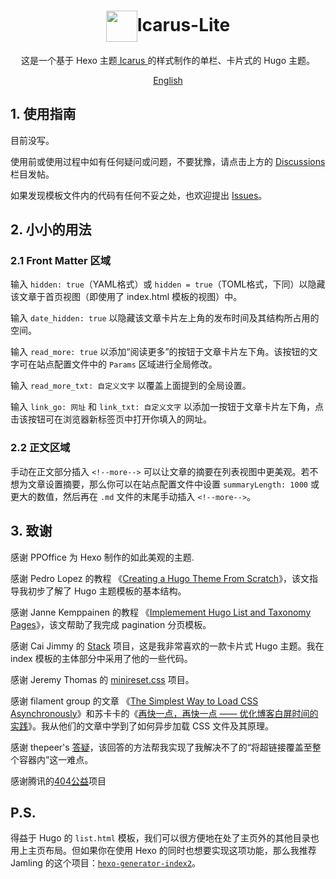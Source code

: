 
# <div align="center"><img align="center" width="50" height="50" src="https://cdn.jsdelivr.net/gh/airinghost/hugo-theme-icarus-lite/static/favicon.png">Icarus-Lite</div>

<p align="center">
	这是一个基于 Hexo 主题<a href="https://github.com/ppoffice/hexo-theme-icarus"> Icarus </a>的样式制作的单栏、卡片式的 Hugo 主题。
</p>
<p align="center">
	<a href="README.md">English</a>
</p>



## 1. 使用指南

目前没写。

使用前或使用过程中如有任何疑问或问题，不要犹豫，请点击上方的 [Discussions](https://github.com/airinghost/hugo-theme-icarus-lite/discussions) 栏目发帖。

如果发现模板文件内的代码有任何不妥之处，也欢迎提出 [Issues](https://github.com/airinghost/hugo-theme-icarus-lite/issues)。



## 2. 小小的用法

### 2.1 Front Matter 区域

输入 `hidden: true`（YAML格式）或 `hidden = true`（TOML格式，下同）以隐藏该文章于首页视图（即使用了 index.html 模板的视图）中。

输入 `date_hidden: true` 以隐藏该文章卡片左上角的发布时间及其结构所占用的空间。

输入 `read_more: true` 以添加“阅读更多”的按钮于文章卡片左下角。该按钮的文字可在站点配置文件中的 `Params` 区域进行全局修改。

输入 `read_more_txt: 自定义文字` 以覆盖上面提到的全局设置。

输入 `link_go: 网址` 和 `link_txt: 自定义文字` 以添加一按钮于文章卡片左下角，点击该按钮可在浏览器新标签页中打开你填入的网址。

### 2.2 正文区域

手动在正文部分插入 `<!--more-->` 可以让文章的摘要在列表视图中更美观。若不想为文章设置摘要，那么你可以在站点配置文件中设置 `summaryLength: 1000` 或更大的数值，然后再在 `.md` 文件的末尾手动插入 `<!--more-->`。



## 3. 致谢

感谢 PPOffice 为 Hexo 制作的如此美观的主题.

感谢 Pedro Lopez 的教程 《[Creating a Hugo Theme From Scratch](https://retrolog.io/blog/creating-a-hugo-theme-from-scratch/)》，该文指导我初步了解了 Hugo 主题模板的基本结构。

感谢 Janne Kemppainen 的教程 《[Implemement Hugo List and Taxonomy Pages](https://pakstech.com/blog/hugo-list-page/)》，该文帮助了我完成 pagination 分页模板。

感谢 Cai Jimmy 的 [Stack](https://github.com/CaiJimmy/hugo-theme-stack) 项目，这是我非常喜欢的一款卡片式 Hugo 主题。我在 index 模板的主体部分中采用了他的一些代码。

感谢 Jeremy Thomas 的 [minireset.css](https://github.com/jgthms/minireset.css) 项目。

感谢 filament group 的文章 《[The Simplest Way to Load CSS Asynchronously](https://www.filamentgroup.com/lab/load-css-simpler/)》和苏卡卡的《[再快一点，再快一点 —— 优化博客白屏时间的实践](https://blog.skk.moe/post/improve-fcp-for-my-blog/)》。我从他们的文章中学到了如何异步加载 CSS 文件及其原理。

感谢 thepeer's [答疑](https://stackoverflow.com/questions/796087/make-a-div-into-a-link/3494108#3494108)，该回答的方法帮我实现了我解决不了的“将超链接覆盖至整个容器内”这一难点。

感谢腾讯的[404公益](https://wj.qq.com/s2/9163450/732e/)项目



## P.S.

得益于 Hugo 的 `list.html` 模板，我们可以很方便地在处了主页外的其他目录也用上主页布局。但如果你在使用 Hexo 的同时也想要实现这项功能，那么我推荐 Jamling 的这个项目：[`hexo-generator-index2`](https://github.com/Jamling/hexo-generator-index2)。


